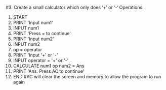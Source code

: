 #3. Create a small calculator which only does ‘+’ or ‘-‘ Operations.
1. START
2. PRINT 'Input num1'
3. INPUT num1
4. PRINT 'Press = to continue'
5. PRINT 'Input num2'
6. INPUT num2
7. op = operator
8. PRINT 'Input '+' or '-'
9. INPUT operator = '+' or '-'
10. CALCULATE num1 op num2 = Ans
11. PRINT 'Ans. Press AC to continue'
12. END
#AC will clear the screen and memory to allow the program to run again
